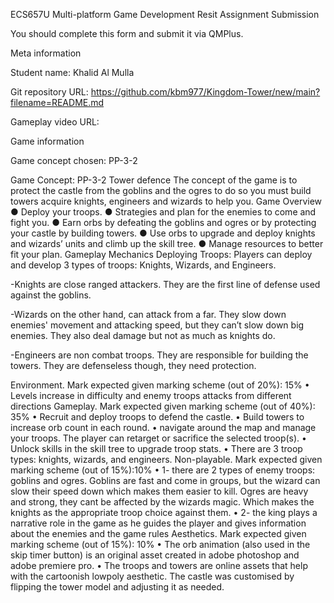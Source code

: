 ECS657U Multi-platform Game Development
Resit Assignment Submission


You should complete this form and submit it via QMPlus.


Meta information

Student name: Khalid Al Mulla 

Git repository URL: https://github.com/kbm977/Kingdom-Tower/new/main?filename=README.md

Gameplay video URL: 

Game information

Game concept chosen: PP-3-2

Game Concept: PP-3-2 Tower defence
The concept of the game is to protect the castle from the goblins and the ogres to do so you must build towers acquire knights, engineers and wizards to help you.
Game Overview
● Deploy your troops.
● Strategies and plan for the enemies to come and fight you.
● Earn orbs by defeating the goblins and ogres or by protecting your castle by building towers.
● Use orbs to upgrade and deploy knights and wizards’ units and climb up the skill tree.
● Manage resources to better fit your plan.
Gameplay Mechanics
​Deploying Troops:
Players can deploy and develop 3 types of troops: Knights, Wizards, and Engineers.
 
-Knights are close ranged attackers. They are the first line of defense used against the goblins.
 
-Wizards on the other hand, can attack from a far. They slow down enemies' movement and attacking speed, but they can’t slow down big enemies. They also deal damage but not as much as knights do.
 
-Engineers are non combat troops. They are responsible for building the towers. They are defenseless though, they need protection.


 Environment. Mark expected given marking scheme (out of 20%): 15%
• Levels increase in difficulty and enemy troops attacks from different directions
Gameplay. Mark expected given marking scheme (out of 40%): 35%
• Recruit and deploy troops to defend the castle.
• Build towers to increase orb count in each round.
• navigate around the map and manage your troops. The player can retarget or sacrifice the selected troop(s).
• Unlock skills in the skill tree to upgrade troop stats.
• There are 3 troop types: knights, wizards, and engineers.
Non-playable. Mark expected given marking scheme (out of 15%):10%
• 1- there are 2 types of enemy troops: goblins and ogres. Goblins are fast and come in groups, but the wizard can slow their speed down which makes them easier to kill. Ogres are heavy and strong, they cant be affected by the wizards magic. Which makes the knights as the appropriate troop choice against them.
• 2- the king plays a narrative role in the game as he guides the player and gives information about the enemies and the game rules
Aesthetics. Mark expected given marking scheme (out of 15%): 10%
• The orb animation (also used in the skip timer button) is an original asset created in adobe photoshop and adobe premiere pro.
• The troops and towers are online assets that help with the cartoonish lowpoly aesthetic. The castle was customised by flipping the tower model and adjusting it as needed.

